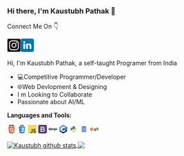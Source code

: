### Hi there, I'm Kaustubh Pathak 👋

Connect Me On 👇

<a href="https://www.instagram.com/kaustubh_0777/">
  <img align="left" alt="Kaustubh Instagram" width="31px" src="https://raw.githubusercontent.com/kaustubh0777/kaustubh0777/main/assets/insta.png" />
</a>
<a href="https://www.linkedin.com/in/kaustubh-pathak-18123b172/">
  <img align="left" alt="Kaustubh Linkdein" width="31px" src="https://raw.githubusercontent.com/kaustubh0777/kaustubh0777/main/assets/linkdein.png" />
</a>

<br />
<br />

Hi, I'm Kaustubh Pathak, a self-taught Programer from India

- 💻Competitive Programmer/Developer
- 🌐Web Devlopment & Designing
- I m Looking to Collaborate
- Passionate about AI/ML

**Languages and Tools:**  

<code><img height="20" src="https://raw.githubusercontent.com/github/explore/80688e429a7d4ef2fca1e82350fe8e3517d3494d/topics/html/html.png"></code>
<code><img height="20" src="https://raw.githubusercontent.com/github/explore/80688e429a7d4ef2fca1e82350fe8e3517d3494d/topics/css/css.png"></code>
<code><img height="20" src="https://raw.githubusercontent.com/github/explore/80688e429a7d4ef2fca1e82350fe8e3517d3494d/topics/javascript/javascript.png"></code>
<code><img height="20" src="https://raw.githubusercontent.com/github/explore/80688e429a7d4ef2fca1e82350fe8e3517d3494d/topics/bootstrap/bootstrap.png"></code>
<code><img height="20" src="https://raw.githubusercontent.com/github/explore/80688e429a7d4ef2fca1e82350fe8e3517d3494d/topics/django/django.png"></code>
<code><img height="20" src="https://raw.githubusercontent.com/github/explore/80688e429a7d4ef2fca1e82350fe8e3517d3494d/topics/cpp/cpp.png"></code>
<code><img height="20" src="https://raw.githubusercontent.com/github/explore/80688e429a7d4ef2fca1e82350fe8e3517d3494d/topics/python/python.png"></code>
<code><img height="20" src="https://raw.githubusercontent.com/github/explore/80688e429a7d4ef2fca1e82350fe8e3517d3494d/topics/sql/sql.png"></code>
<code><img height="20" src="https://raw.githubusercontent.com/github/explore/80688e429a7d4ef2fca1e82350fe8e3517d3494d/topics/git/git.png"></code>


<a href="https://github.com/kaustubh0777/github-readme-stats">
  <img align="center" src="https://github-readme-stats.vercel.app/api?username=kaustubh0777&show_icons=true&include_all_commits=true&theme=material-palenight" alt="Kaustubh github stats" />
</a>
<a href="https://github.com/kaustubh0777/github-readme-stats">
  <!-- Change the `github-readme-stats.anuraghazra1.vercel.app` to `github-readme-stats.vercel.app`  -->
  <img align="center" src="https://github-readme-stats.vercel.app/api/top-langs/?username=kaustubh0777&layout=compact&theme=material-palenight" />
</a>

    
